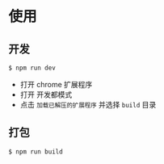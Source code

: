 # 使用

## 开发

```bash
$ npm run dev
```

- 打开 chrome 扩展程序
- 打开 开发都模式
- 点击 `加载已解压的扩展程序` 并选择 `build` 目录

## 打包

```bash
$ npm run build
```